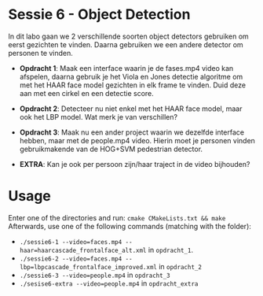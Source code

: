 # Sessie 6 - Object Detection

In dit labo gaan we 2 verschillende soorten object detectors gebruiken om eerst gezichten te vinden. Daarna gebruiken we een andere detector om personen te vinden.

* **Opdracht 1**: Maak een interface waarin je de fases.mp4 video kan afspelen, daarna gebruik je het Viola en Jones detectie algoritme om met het HAAR face model gezichten in elk frame te vinden. Duid deze aan met een cirkel en een detectie score.

* **Opdracht 2**: Detecteer nu niet enkel met het HAAR face model, maar ook het LBP model. Wat merk je van verschillen?

* **Opdracht 3**: Maak nu een ander project waarin we dezelfde interface hebben, maar met de people.mp4 video. Hierin moet je personen vinden gebruikmakende van de HOG+SVM pedestrian detector.

* **EXTRA**: Kan je ook per persoon zijn/haar traject in de video bijhouden?

# Usage

Enter one of the directories and run: `cmake CMakeLists.txt && make`
Afterwards, use one of the following commands (matching with the folder):

- `./sessie6-1 --video=faces.mp4 --haar=haarcascade_frontalface_alt.xml` in `opdracht_1`.
- `./sessie6-2 --video=faces.mp4 --lbp=lbpcascade_frontalface_improved.xml` in `opdracht_2`
- `./sessie6-3 --video=people.mp4` in `opdracht_3`
- `./sesise6-extra --video=people.mp4` in `opdracht_extra`

